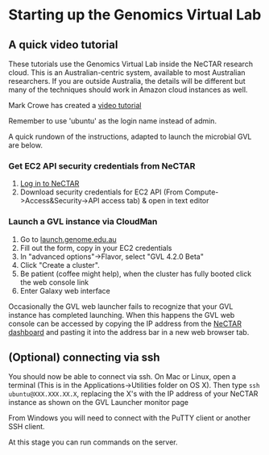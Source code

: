 # Starting up the Genomics Virtual Lab

## A quick video tutorial
These tutorials use the Genomics Virtual Lab inside the NeCTAR research cloud.
This is an Australian-centric system, available to most Australian researchers.
If you are outside Australia, the details will be different but many of the techniques should work in Amazon cloud instances as well.

Mark Crowe has created a [video tutorial](https://www.youtube.com/watch?v=m3_8q9n7Z7w)

Remember to use 'ubuntu' as the login name instead of admin.

A quick rundown of the instructions, adapted to launch the microbial GVL are below.

### Get EC2 API security credentials from NeCTAR

1. [Log in to NeCTAR](http://dashboard.rc.nectar.org.au/)
2. Download security credentials for EC2 API (From Compute->Access&Security->API access tab) & open in text editor

### Launch a GVL instance via CloudMan

1. Go to [launch.genome.edu.au](http://launch.genome.edu.au)
2. Fill out the form, copy in your EC2 credentials
3. In "advanced options"->Flavor, select "GVL 4.2.0 Beta"
4. Click "Create a cluster".
5. Be patient (coffee might help), when the cluster has fully booted click the web console link
6. Enter Galaxy web interface

Occasionally the GVL web launcher fails to recognize that your GVL instance has completed launching. When this happens the GVL web console can be accessed by copying the IP address from the [NeCTAR dashboard](http://dashboard.rc.nectar.org.au/) and pasting it into the address bar in a new web browser tab.

## (Optional) connecting via ssh

You should now be able to connect via ssh.
On Mac or Linux, open a terminal (This is in the Applications->Utilities folder on OS X).
Then type `ssh ubuntu@XXX.XXX.XX.X`, replacing the X's with the IP address of your NeCTAR instance as shown on the GVL Launcher monitor page

From Windows you will need to connect with the PuTTY client or another SSH client.

At this stage you can run commands on the server.

